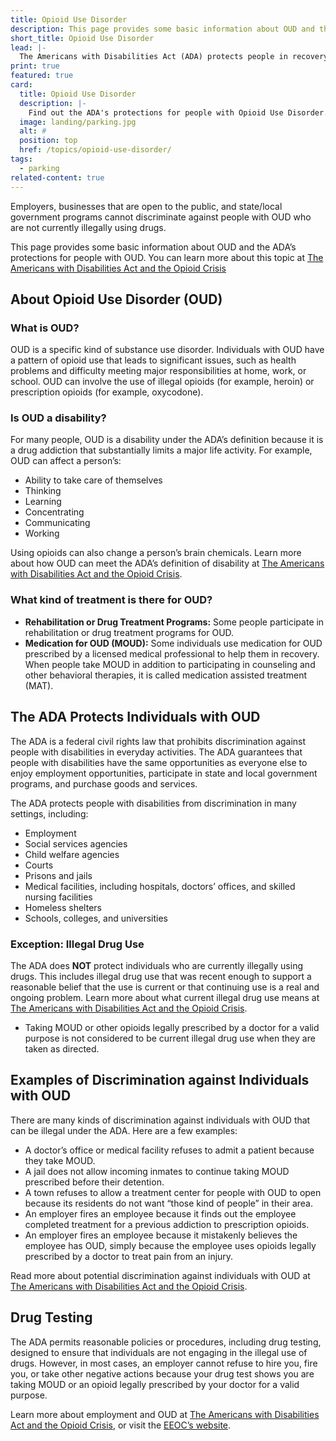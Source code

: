 ```yaml
---
title: Opioid Use Disorder
description: This page provides some basic information about OUD and the ADA’s protections for people with OUD.
short_title: Opioid Use Disorder
lead: |-
  The Americans with Disabilities Act (ADA) protects people in recovery from opioid use disorder (OUD) who are not engaging in illegal drug use, including those who are taking medication prescribed by their doctor to treat their OUD.
print: true
featured: true
card:
  title: Opioid Use Disorder
  description: |-
    Find out the ADA's protections for people with Opioid Use Disorder.
  image: landing/parking.jpg
  alt: #
  position: top
  href: /topics/opioid-use-disorder/
tags:
  - parking
related-content: true
---
```

Employers, businesses that are open to the public, and state/local
government programs cannot discriminate against people with OUD
who are not currently illegally using drugs.  

This page provides some basic information about OUD and the ADA’s
protections for people with OUD. You can learn more about this topic
at [The Americans with Disabilities Act and the Opioid Crisis](https://archive.ada.gov/opioid_guidance.pdf)  

## About Opioid Use Disorder (OUD)  

### What is OUD?  

OUD is a specific kind of substance use disorder. Individuals with OUD have a pattern of opioid
use that leads to significant issues, such as health problems and difficulty meeting major responsibilities at home, work, or school. OUD can involve the use of illegal opioids (for example, heroin) or prescription opioids (for example, oxycodone).  

### Is OUD a disability?  

For many people, OUD is a disability under the ADA’s definition because it is a drug addiction
that substantially limits a major life activity. For example, OUD can affect a person’s:  
- Ability to take care of themselves  
- Thinking  
- Learning  
- Concentrating  
- Communicating  
- Working  

Using opioids can also change a person’s brain chemicals. Learn more about how OUD can
meet the ADA’s definition of disability at [The Americans with Disabilities Act and the Opioid Crisis](https://archive.ada.gov/opioid_guidance.pdf).  

### What kind of treatment is there for OUD?  
- **Rehabilitation or Drug Treatment Programs:** Some people participate in rehabilitation
or drug treatment programs for OUD.  
- **Medication for OUD (MOUD):** Some individuals use medication for OUD prescribed by a
licensed medical professional to help them in recovery. When people take MOUD in
addition to participating in counseling and other behavioral therapies, it is called
medication assisted treatment (MAT).  

## The ADA Protects Individuals with OUD  

The ADA is a federal civil rights law that prohibits discrimination against people with disabilities
in everyday activities. The ADA guarantees that people with disabilities have the same
opportunities as everyone else to enjoy employment opportunities, participate in state and
local government programs, and purchase goods and services.  

The ADA protects people with disabilities from discrimination in many settings, including:  
- Employment  
- Social services agencies  
- Child welfare agencies  
- Courts  
- Prisons and jails  
- Medical facilities, including hospitals, doctors’ offices, and skilled nursing facilities  
- Homeless shelters  
- Schools, colleges, and universities  

### Exception: Illegal Drug Use  

The ADA does **NOT** protect individuals who are currently illegally using drugs. This includes
illegal drug use that was recent enough to support a reasonable belief that the use is current or
that continuing use is a real and ongoing problem. Learn more about what current illegal drug
use means at [The Americans with Disabilities Act and the Opioid Crisis](https://archive.ada.gov/opioid_guidance.pdf).  
- Taking MOUD or other opioids legally prescribed by a doctor for a valid purpose is not
considered to be current illegal drug use when they are taken as directed.  

## Examples of Discrimination against Individuals with OUD  

There are many kinds of discrimination against individuals with OUD that can be illegal under
the ADA. Here are a few examples:  
- A doctor’s office or medical facility refuses to admit a patient because they take MOUD.  
- A jail does not allow incoming inmates to continue taking MOUD prescribed before their
detention.  
- A town refuses to allow a treatment center for people with OUD to open because its
residents do not want “those kind of people” in their area.  
- An employer fires an employee because it finds out the employee completed treatment
for a previous addiction to prescription opioids.  
- An employer fires an employee because it mistakenly believes the employee has OUD,
simply because the employee uses opioids legally prescribed by a doctor to treat pain
from an injury.  

Read more about potential discrimination against individuals with OUD at [The Americans with Disabilities Act and the Opioid Crisis](https://archive.ada.gov/opioid_guidance.pdf).  

## Drug Testing  

The ADA permits reasonable policies or procedures, including drug testing, designed to ensure
that individuals are not engaging in the illegal use of drugs. However, in most cases, an
employer cannot refuse to hire you, fire you, or take other negative actions because your drug
test shows you are taking MOUD or an opioid legally prescribed by your doctor for a valid
purpose.  

Learn more about employment and OUD at [The Americans with Disabilities Act and the Opioid Crisis](https://archive.ada.gov/opioid_guidance.pdf), or visit the [EEOC’s website](https://www.eeoc.gov).